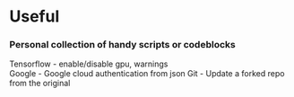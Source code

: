 # Useful
### Personal collection of handy scripts or codeblocks

Tensorflow - enable/disable gpu, warnings  
Google - Google cloud authentication from json
Git - Update a forked repo from the original

